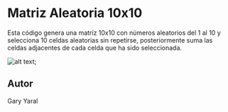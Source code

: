# Matriz Aleatoria 10x10
Esta código genera una matríz 10x10 con números aleatorios del 1 al 10 y selecciona 10 celdas aleatorias sin repetirse, posteriormente suma las celdas adjacentes de cada celda que ha sido seleccionada. 

![alt text]();

## Autor
Gary Yaral
